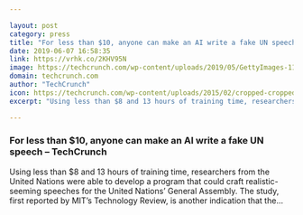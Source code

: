 ```yaml
---

layout: post
category: press
title: "For less than $10, anyone can make an AI write a fake UN speech"
date: 2019-06-07 16:58:35
link: https://vrhk.co/2KHV95N
image: https://techcrunch.com/wp-content/uploads/2019/05/GettyImages-1135018602.jpg?w=600
domain: techcrunch.com
author: "TechCrunch"
icon: https://techcrunch.com/wp-content/uploads/2015/02/cropped-cropped-favicon-gradient.png?w=180
excerpt: "Using less than $8 and 13 hours of training time, researchers from the United Nations were able to develop a program that could craft realistic-seeming speeches for the United Nations’ General Assembly. The study, first reported by MIT’s Technology Review, is another indication that the…"

---
```


### For less than $10, anyone can make an AI write a fake UN speech – TechCrunch

Using less than $8 and 13 hours of training time, researchers from the United Nations were able to develop a program that could craft realistic-seeming speeches for the United Nations’ General Assembly. The study, first reported by MIT’s Technology Review, is another indication that the…
